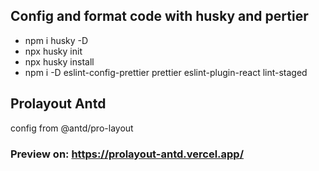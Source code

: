 ## Config and format code with husky and pertier
- npm i husky -D
- npx husky init
- npx husky install
- npm i -D eslint-config-prettier prettier eslint-plugin-react lint-staged
  
## Prolayout Antd
config from @antd/pro-layout

### Preview on: https://prolayout-antd.vercel.app/

